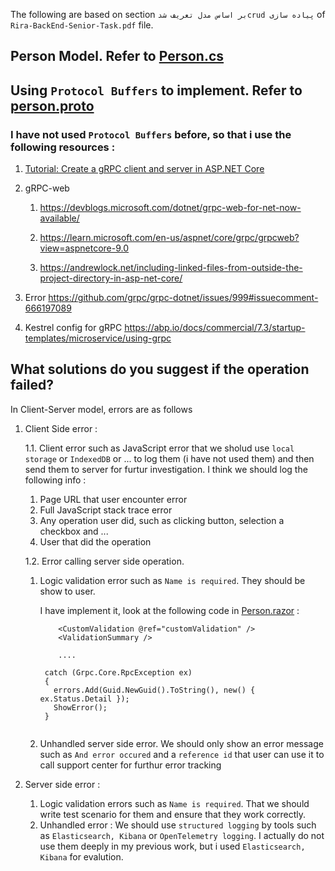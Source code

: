 ﻿

The following are based on section `بر اساس مدل تعریف شدcrud پیاده سازی` of `Rira-BackEnd-Senior-Task.pdf` file.

## Person Model. Refer to [Person.cs](Server/Common/Rira.BackEnd.SeniorTask.Entity/Person.cs)

## Using  `Protocol Buffers` to implement. Refer to [person.proto](@Common/Protos/person.proto)

### I have not used `Protocol Buffers` before, so that i use the following resources :

1. [Tutorial: Create a gRPC client and server in ASP.NET Core](https://learn.microsoft.com/en-us/aspnet/core/tutorials/grpc/grpc-start?view=aspnetcore-9.0&tabs=visual-studio)

2. gRPC-web
 
    1. https://devblogs.microsoft.com/dotnet/grpc-web-for-net-now-available/

    2. https://learn.microsoft.com/en-us/aspnet/core/grpc/grpcweb?view=aspnetcore-9.0

    3. https://andrewlock.net/including-linked-files-from-outside-the-project-directory-in-asp-net-core/

3. Error https://github.com/grpc/grpc-dotnet/issues/999#issuecomment-666197089

4. Kestrel config for gRPC https://abp.io/docs/commercial/7.3/startup-templates/microservice/using-grpc

 
## What solutions do you suggest if the operation failed?

In Client-Server model, errors are as follows

1. Client Side error :

	1.1. Client error such as JavaScript error that we sholud use `local storage` or `IndexedDB` or ... to log them (i have not used them) and then send them to server for furtur investigation.
         I think we should log the following info :
     
      1. Page URL that user encounter error
      2. Full JavaScript stack trace error
      3. Any operation user did, such as clicking button, selection a checkbox and ...
      4. User that did the operation
   
   1.2. Error calling server side operation.
   
      1. Logic validation error such as `Name is required`. They should be show to user.
      
         I have implement it, look at the following code in [Person.razor](Client/Rira.BackEnd.SeniorTask.BlazorWebAssembly/Pages/Person.razor) :
         ```
             <CustomValidation @ref="customValidation" />
             <ValidationSummary />
             
             ....
             
          catch (Grpc.Core.RpcException ex)
          {
            errors.Add(Guid.NewGuid().ToString(), new() { ex.Status.Detail });
            ShowError();
          }
             
         ```
         
      2. Unhandled server side error. We should only show an error message such as `And error occured` and a `reference id` that user can 
         use it to call support center for furthur error tracking

2. Server side error : 
   1. Logic validation errors such as `Name is required`. That we should write test scenario for them and ensure that they work correctly.
   2.  Unhandled error : We should use `structured logging` by tools such as `Elasticsearch, Kibana` or `OpenTelemetry logging`.
      I actually do not use them deeply in my previous work, but i used `Elasticsearch, Kibana` for evalution.
   
   
   

